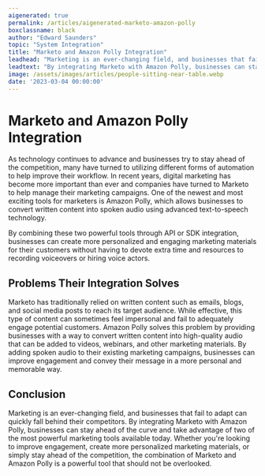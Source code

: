 ```yaml
---
aigenerated: true
permalink: /articles/aigenerated-marketo-amazon-polly
boxclassname: black
author: "Edward Saunders"
topic: "System Integration"
title: "Marketo and Amazon Polly Integration"
leadhead: "Marketing is an ever-changing field, and businesses that fail to adapt can quickly fall behind their competitors"
leadtext: "By integrating Marketo with Amazon Polly, businesses can stay ahead of the curve and take advantage of two of the most powerful marketing tools available today. Whether you're looking to improve engagement, create more personalized marketing materials, or simply stay ahead of the competition, the combination of Marketo and Amazon Polly is a powerful tool that should not be overlooked."
image: /assets/images/articles/people-sitting-near-table.webp
date: '2023-03-04 00:00:00'
---
```

<div class="arttext">    <h1>Marketo and Amazon Polly Integration</h1>
    <p>As technology continues to advance and businesses try to stay ahead of the competition, many have turned to utilizing different forms of automation to help improve their workflow. In recent years, digital marketing has become more important than ever and companies have turned to Marketo to help manage their marketing campaigns. One of the newest and most exciting tools for marketers is Amazon Polly, which allows businesses to convert written content into spoken audio using advanced text-to-speech technology.</p>
    <p>By combining these two powerful tools through API or SDK integration, businesses can create more personalized and engaging marketing materials for their customers without having to devote extra time and resources to recording voiceovers or hiring voice actors.</p>
    <h2>Problems Their Integration Solves</h2>
    <p>Marketo has traditionally relied on written content such as emails, blogs, and social media posts to reach its target audience. While effective, this type of content can sometimes feel impersonal and fail to adequately engage potential customers. Amazon Polly solves this problem by providing businesses with a way to convert written content into high-quality audio that can be added to videos, webinars, and other marketing materials. By adding spoken audio to their existing marketing campaigns, businesses can improve engagement and convey their message in a more personal and memorable way.</p>
    <h2>Conclusion</h2>
    <p>Marketing is an ever-changing field, and businesses that fail to adapt can quickly fall behind their competitors. By integrating Marketo with Amazon Polly, businesses can stay ahead of the curve and take advantage of two of the most powerful marketing tools available today. Whether you're looking to improve engagement, create more personalized marketing materials, or simply stay ahead of the competition, the combination of Marketo and Amazon Polly is a powerful tool that should not be overlooked.</p>
</div>